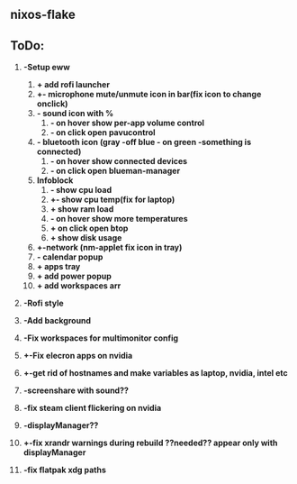 ## nixos-flake

## ToDo:

1. **-Setup eww**
    1. **+ add rofi launcher**
    2. **+- microphone mute/unmute icon in bar(fix icon to change onclick)**
    3. **- sound icon with %**
        1. **- on hover show per-app volume control**
        2. **- on click open pavucontrol**
    4. **- bluetooth icon (gray -off blue - on green -something is connected)**
        1. **- on hover show connected devices**
        2. **- on click open blueman-manager**
    5. **Infoblock**
        1. **- show cpu load**
        2. **+- show cpu temp(fix for laptop)**
        3. **+ show ram load**
        4. **- on hover show more temperatures**
        5. **+ on click open btop**
        6. **+ show disk usage**
    6. **+-network (nm-applet fix icon in tray)**
    7. **- calendar popup**
    8. **+ apps tray**
    9. **+ add power popup**
    10. **+ add workspaces arr**

2. **-Rofi style**

3. **-Add background**

4. **-Fix workspaces for multimonitor config**

5. **+-Fix elecron apps on nvidia**

6. **+-get rid of hostnames and make variables as laptop, nvidia, intel etc**

7. **-screenshare with sound??**

8. **-fix steam client flickering on nvidia**

9. **-displayManager??**

10. **+-fix xrandr warnings during rebuild ??needed?? appear only with displayManager**

11. **-fix flatpak xdg paths**